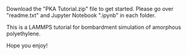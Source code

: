Download the "PKA Tutorial.zip" file to get started. Please go over "readme.txt" and Jupyter Notebook ".ipynb" in each folder.

This is a LAMMPS tutorial for bombardment simulation of amorphous polyethylene.

Hope you enjoy!
